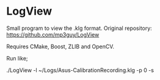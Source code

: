 LogView
=======

Small program to view the .klg format. Original repository: https://github.com/mp3guy/LogView

Requires CMake, Boost, ZLIB and OpenCV. 

Run like;

./LogView -l ~/Logs/Asus-CalibrationRecording.klg -p 0 -s

